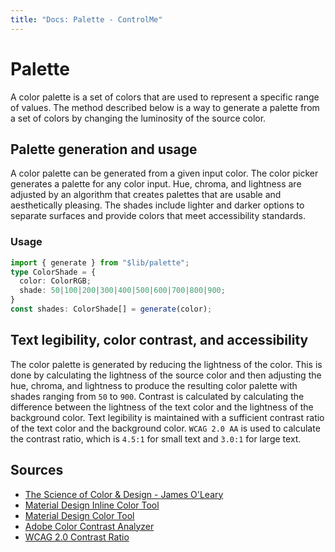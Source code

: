 ```yaml
---
title: "Docs: Palette - ControlMe"
---
```


# Palette

A color palette is a set of colors that are used to represent a specific range of values.
The method described below is a way to generate a palette from a set of colors by changing the luminosity of the source color.

## Palette generation and usage

A color palette can be generated from a given input color. 
The color picker generates a palette for any color input. Hue, chroma, and lightness are adjusted by an algorithm that creates palettes that are usable and aesthetically pleasing. The shades include lighter and darker options to separate surfaces and provide colors that meet accessibility standards. 

### Usage
```ts
import { generate } from "$lib/palette";
type ColorShade = {
  color: ColorRGB;
  shade: 50|100|200|300|400|500|600|700|800|900;
}
const shades: ColorShade[] = generate(color);
```

## Text legibility, color contrast, and accessibility
The color palette is generated by reducing the lightness of the color. This is done by calculating the lightness of the source color and then adjusting the hue, chroma, and lightness to produce the resulting color palette with shades ranging from `50` to `900`.
Contrast is calculated by calculating the difference between the lightness of the text color and the lightness of the background color.
Text legibility is maintained with a sufficient contrast ratio of the text color and the background color. `WCAG 2.0 AA` is used to calculate the contrast ratio, which is `4.5:1` for small text and `3.0:1` for large text.

## Sources
 - [The Science of Color & Design - James O'Leary](https://material.io/blog/science-of-color-design)
 - [Material Design Inline Color Tool](https://material.io/inline-tools/color/)
 - [Material Design Color Tool](https://material.io/resources/color/#!/?view.left=0&view.right=0&primary.color=ffffff)
 - [Adobe Color Contrast Analyzer](https://color.adobe.com/create/color-contrast-analyzer)
 - [WCAG 2.0 Contrast Ratio](https://observablehq.com/@mbostock/wcag-contrast-ratio)